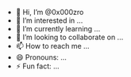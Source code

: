 - 👋 Hi, I’m @0x000zro
- 👀 I’m interested in ...
- 🌱 I’m currently learning ...
- 💞️ I’m looking to collaborate on ...
- 📫 How to reach me ...
- 😄 Pronouns: ...
- ⚡ Fun fact: ...

<!---
0x000zro/0x000zro is a ✨ special ✨ repository because its `README.md` (this file) appears on your GitHub profile.
You can click the Preview link to take a look at your changes.
--->

